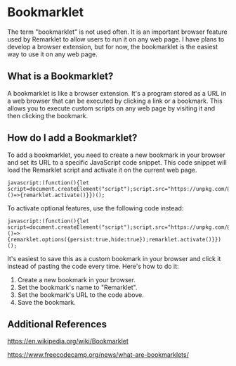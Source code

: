 # Bookmarklet

The term "bookmarklet" is not used often. It is an important browser feature used by Remarklet to allow users to run it on any web page. I have plans to develop a browser extension, but for now, the bookmarklet is the easiest way to use it on any web page.

## What is a Bookmarklet?

A bookmarklet is like a browser extension. It's a program stored as a URL in a web browser that can be executed by clicking a link or a bookmark. This allows you to execute custom scripts on any web page by visiting it and then clicking the bookmark.

## How do I add a Bookmarklet?

To add a bookmarklet, you need to create a new bookmark in your browser and set its URL to a specific JavaScript code snippet. This code snippet will load the Remarklet script and activate it on the current web page.

```
javascript:(function(){let script=document.createElement("script");script.src="https://unpkg.com/@zw/remarklet/dist/remarklet.min.js";document.head.appendChild(script);script.onload=()=>{remarklet.activate()}})();
```

To activate optional features, use the following code instead:

```
javascript:(function(){let script=document.createElement("script");script.src="https://unpkg.com/@zw/remarklet/dist/remarklet.min.js";document.head.appendChild(script);script.onload=()=>{remarklet.options({persist:true,hide:true});remarklet.activate()}})();
```

It's easiest to save this as a custom bookmark in your browser and click it instead of pasting the code every time. Here's how to do it:

1. Create a new bookmark in your browser.
2. Set the bookmark's name to "Remarklet".
3. Set the bookmark's URL to the code above.
4. Save the bookmark.

## Additional References

https://en.wikipedia.org/wiki/Bookmarklet

https://www.freecodecamp.org/news/what-are-bookmarklets/
